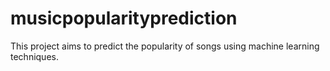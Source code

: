 # musicpopularityprediction
This project aims to predict the popularity of songs using machine learning techniques.
